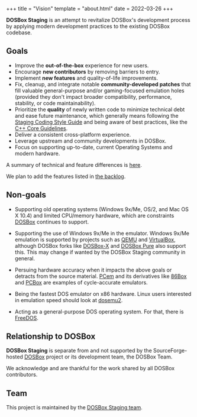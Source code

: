 +++
title = "Vision"
template = "about.html"
date = 2022-03-26
+++

**DOSBox Staging** is an attempt to revitalize DOSBox's development process
by applying modern development practices to the existing DOSBox codebase.

## Goals

- Improve the **out-of-the-box** experience for new users.
- Encourage **new contributors** by removing barriers to entry.
- Implement **new features** and quality-of-life improvements.
- Fix, cleanup, and integrate notable **community-developed patches** that
  fill valuable general-purpose and/or gaming-focused emulation holes
  (provided they don't impact broader compatibility, performance, stability,
  or code maintainability).
- Prioritize the **quality** of newly written code to minimize technical
  debt and ease future maintenance, which generally means
  following the [Staging Coding Style Guide](https://github.com/dosbox-staging/dosbox-staging/blob/main/CONTRIBUTING.md#coding-style)
  and being aware of best practices, like the [C++ Core Guidelines](http://isocpp.github.io/CppCoreGuidelines/CppCoreGuidelines).
- Deliver a consistent cross-platform experience.
- Leverage upstream and community developments in DOSBox.
- Focus on supporting up-to-date, current Operating Systems and modern
 hardware.

A summary of technical and feature differences is
[here](https://github.com/dosbox-staging/dosbox-staging#summary-of-differences-compared-to-upstream).

We plan to add the features listed in
[the backlog](https://github.com/dosbox-staging/dosbox-staging/projects/3).

## Non-goals

- Supporting old operating systems (Windows 9x/Me, OS/2, and Mac OS X 10.4)
  and limited CPU/memory hardware, which are constraints [DOSBox](https://www.dosbox.com/)
  continues to support.

- Supporting the use of Windows 9x/Me in the emulator. Windows 9x/Me emulation
  is supported by projects such as [QEMU](https://www.qemu.org) and [VirtualBox](https://www.virtualbox.org/),
  although DOSBox forks like [DOSBox-X](https://www.dosbox-x.com/) and [DOSBox Pure](https://github.com/schellingb/dosbox-pure) 
  also support this. This may change if wanted by the DOSBox Staging community in general.

- Persuing hardware accuracy when it impacts the above goals or detracts
  from the source material. [PCem](https://pcem-emulator.co.uk/) and its derivatives
  like [86Box](https://86box.net) and [PCBox](https://pcbox.github.io/) are examples of cycle-accurate emulators.

- Being the fastest DOS emulator on x86 hardware. Linux users interested in
  emulation speed should look at [dosemu2](https://github.com/dosemu2/dosemu2).

- Acting as a general-purpose DOS operating system. For that, there is
  [FreeDOS](https://www.freedos.org/).

## Relationship to DOSBox

**DOSBox Staging** is separate from and not supported by the SourceForge-hosted
[DOSBox](https://www.dosbox.com/) project or its development team, the DOSBox
Team.

We acknowledge and are thankful for the work shared by all DOSBox
contributors.

## Team

This project is maintained by the
[DOSBox Staging team](https://github.com/orgs/dosbox-staging/people).
